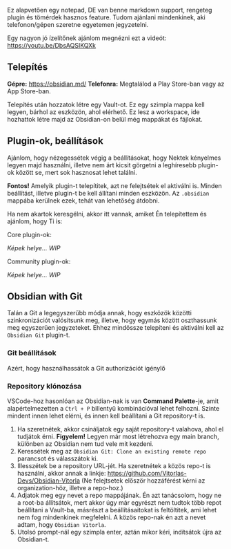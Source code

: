 Ez alapvetően egy notepad, DE van benne markdown support, rengeteg plugin és tömérdek hasznos feature. Tudom ajánlani mindenkinek, aki telefonon/gépen szeretne egyetemen jegyzetelni.

Egy nagyon jó ízelítőnek ajánlom megnézni ezt a videót: https://youtu.be/DbsAQSIKQXk

## Telepítés
**Gépre:** https://obsidian.md/
**Telefonra:** Megtalálod a Play Store-ban vagy az App Store-ban.

Telepítés után hozzatok létre egy Vault-ot. Ez egy szimpla mappa kell legyen, bárhol az eszközön, ahol elérhető. Ez lesz a workspace, ide hozhattok létre majd az Obsidian-on belül még mappákat és fájlokat.

## Plugin-ok, beállítások
Ajánlom, hogy nézegessétek végig a beállításokat, hogy Nektek kényelmes legyen majd használni, illetve nem árt kicsit görgetni a leghíresebb plugin-ok között se, mert sok hasznosat lehet találni.

**Fontos!**
Amelyik plugin-t telepítitek, azt ne felejtsétek el aktiválni is.
Minden beállítást, illetve plugin-t be kell állítani minden eszközön. Az `.obsidian` mappába kerülnek ezek, tehát van lehetőség átdobni.

Ha nem akartok keresgélni, akkor itt vannak, amiket Én telepítettem és ajánlom, hogy Ti is:

Core plugin-ok:

*Képek helye... WIP*

Community plugin-ok:

*Képek helye... WIP*

## Obsidian with Git
Talán a Git a legegyszerűbb módja annak, hogy eszközök közötti szinkronizációt valósítsunk meg, illetve, hogy egymás között oszthassunk meg egyszerűen jegyzeteket. Ehhez mindössze telepíteni és aktiválni kell az `Obsidian Git` plugin-t.

### Git beállítások
Azért, hogy használhassátok a Git authorizációt igénylő 

### Repository klónozása
VSCode-hoz hasonlóan az Obsidian-nak is van **Command Palette**-je, amit alapértelmezetten a `Ctrl + P` billentyű kombinációval lehet felhozni. Szinte mindent innen lehet elérni, és innen kell beállítani a Git repository-t is.
1. Ha szeretnétek, akkor csináljatok egy saját repository-t valahova, ahol el tudjátok érni. **Figyelem!** Legyen már most létrehozva egy main branch, különben az Obsidian nem tud vele mit kezdeni.
2. Keressétek meg az `Obsidian Git: Clone an existing remote repo` parancsot és válasszátok ki.
3. Illesszétek be a repository URL-jét. Ha szeretnétek a közös repo-t is használni, akkor annak a linkje: https://github.com/Vitorlas-Devs/Obsidian-Vitorla (Ne felejtsetek először hozzáférést kérni az organization-höz, illetve a repo-hoz.)
4. Adjatok meg egy nevet a repo mappájának. Én azt tanácsolom, hogy ne a root-ba állítsátok, mert akkor úgy már egyrészt nem tudtok több repot beállítani a Vault-ba, másrészt a beállításaitokat is feltöltitek, ami lehet nem fog mindenkinek megfelelni. A közös repo-nak én azt a nevet adtam, hogy `Obsidian Vitorla`.
5. Utolsó prompt-nál egy szimpla enter, aztán mikor kéri, indítsátok újra az Obsidian-t.